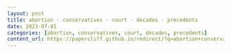 ```yaml
---
layout: post
title: abortion · conservatives · court · decades · precedents
date: 2023-07-01
categories: [abortion, conservatives, court, decades, precedents]
content_url: https://papercliff.github.io/redirect/?q=abortion+conservatives+court+decades+precedents&tbs=cdr:1,cd_min:6/30/2023,cd_max:7/2/2023
---
```

